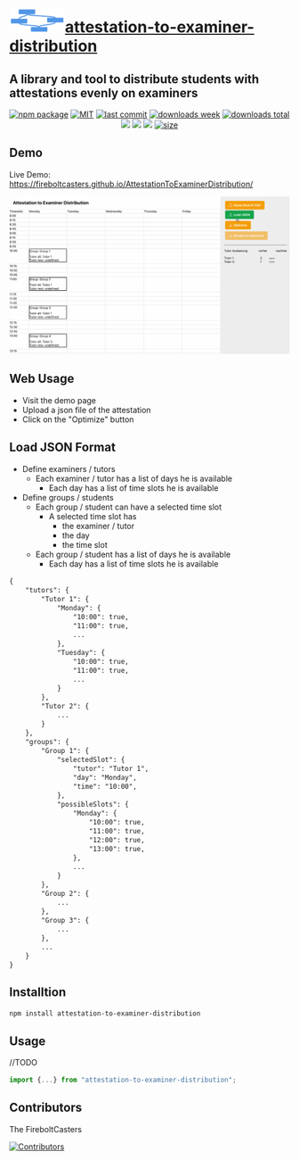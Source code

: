 <h1><a href="https://github.com/FireboltCasters/AttestationToExaminerDistribution"><img src="https://raw.githubusercontent.com/FireboltCasters/AttestationToExaminerDistribution/main/icon.png" width="100" heigth="100" /></a><a href="https://github.com/FireboltCasters/AttestationToExaminerDistribution">attestation-to-examiner-distribution</a></h1><h2>A library and tool to distribute students with attestations evenly on examiners</h2>

<p align="center">
  <a href="https://badge.fury.io/js/attestation-to-examiner-distribution.svg"><img src="https://badge.fury.io/js/attestation-to-examiner-distribution.svg" alt="npm package" /></a>
  <a href="https://img.shields.io/github/license/FireboltCasters/AttestationToExaminerDistribution"><img src="https://img.shields.io/github/license/FireboltCasters/AttestationToExaminerDistribution" alt="MIT" /></a>
  <a href="https://img.shields.io/github/last-commit/FireboltCasters/AttestationToExaminerDistribution?logo=git"><img src="https://img.shields.io/github/last-commit/FireboltCasters/AttestationToExaminerDistribution?logo=git" alt="last commit" /></a>
  <a href="https://www.npmjs.com/package/attestation-to-examiner-distribution"><img src="https://img.shields.io/npm/dm/attestation-to-examiner-distribution.svg" alt="downloads week" /></a>
  <a href="https://www.npmjs.com/package/attestation-to-examiner-distribution"><img src="https://img.shields.io/npm/dt/attestation-to-examiner-distribution.svg" alt="downloads total" /></a>
  <a href="https://github.com/google/gts" alt="Google TypeScript Style"><img src="https://img.shields.io/badge/code%20style-google-blueviolet.svg"/></a>
  <a href="https://shields.io/" alt="Google TypeScript Style"><img src="https://img.shields.io/badge/uses-TypeScript-blue.svg"/></a>
  <a href="https://github.com/marketplace/actions/lint-action"><img src="https://img.shields.io/badge/uses-Lint%20Action-blue.svg"/></a>
    <a href="https://jessemillar.com/r/man-hours"><img src="https://img.shields.io/endpoint?url=https%3A%2F%2Fmh.jessemillar.com%2Fhours%3Frepo%3Dhttps%3A%2F%2Fgithub.com%2FFireboltCasters%2FAttestationToExaminerDistribution" alt="size" /></a>
</p>


## Demo

Live Demo: https://fireboltcasters.github.io/AttestationToExaminerDistribution/

<img src="https://raw.githubusercontent.com/FireboltCasters/AttestationToExaminerDistribution/master/Demo.gif" alt="Coverage" />

## Web Usage
- Visit the demo page
- Upload a json file of the attestation
- Click on the "Optimize" button

## Load JSON Format

- Define examiners / tutors
    - Each examiner / tutor has a list of days he is available
        - Each day has a list of time slots he is available
- Define groups / students
    - Each group / student can have a selected time slot
        - A selected time slot has
            - the examiner / tutor
            - the day
            - the time slot
    - Each group / student has a list of days he is available
        - Each day has a list of time slots he is available

```
{
    "tutors": {
        "Tutor 1": {
            "Monday": {
                "10:00": true,
                "11:00": true,
                ...
            },
            "Tuesday": {
                "10:00": true,
                "11:00": true,
                ...
            }
        },
        "Tutor 2": {
            ...
        }
    },
    "groups": {
        "Group 1": {
            "selectedSlot": {
                "tutor": "Tutor 1",
                "day": "Monday",
                "time": "10:00",
            },
            "possibleSlots": {
                "Monday": {
                    "10:00": true,
                    "11:00": true,
                    "12:00": true,
                    "13:00": true,
                },
                ...
            }
        },
        "Group 2": {
            ...
        },
        "Group 3": {
            ...
        },
        ...
    }
}
```

## Installtion

```
npm install attestation-to-examiner-distribution
```

## Usage

//TODO

```ts
import {...} from "attestation-to-examiner-distribution";
```

## Contributors

The FireboltCasters

<a href="https://github.com/FireboltCasters/AttestationToExaminerDistribution"><img src="https://contrib.rocks/image?repo=FireboltCasters/AttestationToExaminerDistribution" alt="Contributors" /></a>
